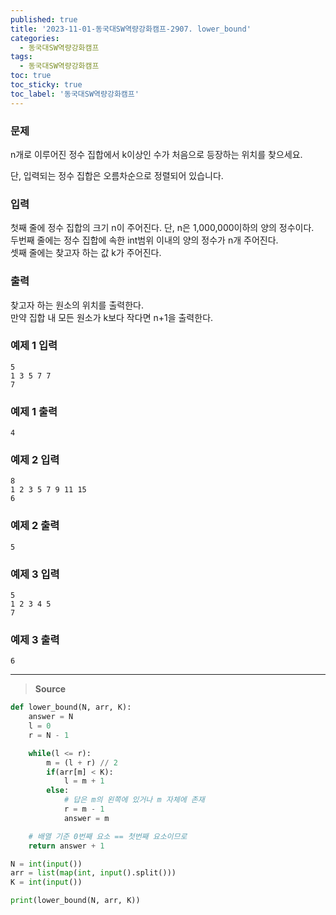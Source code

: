 ```yaml
---
published: true
title: '2023-11-01-동국대SW역량강화캠프-2907. lower_bound'
categories:
  - 동국대SW역량강화캠프
tags:
  - 동국대SW역량강화캠프
toc: true
toc_sticky: true
toc_label: '동국대SW역량강화캠프'
---
```


### **문제**

n개로 이루어진 정수 집합에서 k이상인 수가 처음으로 등장하는 위치를 찾으세요.

단, 입력되는 정수 집합은 오름차순으로 정렬되어 있습니다.

### **입력**

첫째 줄에 정수 집합의 크기 n이 주어진다. 단, n은 1,000,000이하의 양의 정수이다.  
두번째 줄에는 정수 집합에 속한 int범위 이내의 양의 정수가 n개 주어진다.  
셋째 줄에는 찾고자 하는 값 k가 주어진다.

### **출력**

찾고자 하는 원소의 위치를 출력한다.  
만약 집합 내 모든 원소가 k보다 작다면 n+1을 출력한다.

### **예제 1 입력**

```
5
1 3 5 7 7
7
```

### **예제 1 출력**

```
4
```

### **예제 2 입력**

```
8
1 2 3 5 7 9 11 15
6
```

### **예제 2 출력**

```
5
```

### **예제 3 입력**

```
5
1 2 3 4 5
7
```

### **예제 3 출력**

```
6
```

---

> **Source**

```python
def lower_bound(N, arr, K):
	answer = N
	l = 0
	r = N - 1

	while(l <= r):
		m = (l + r) // 2
		if(arr[m] < K):
			l = m + 1
		else:
			# 답은 m의 왼쪽에 있거나 m 자체에 존재
			r = m - 1
			answer = m

	# 배열 기준 0번째 요소 == 첫번째 요소이므로
	return answer + 1

N = int(input())
arr = list(map(int, input().split()))
K = int(input())

print(lower_bound(N, arr, K))
```
